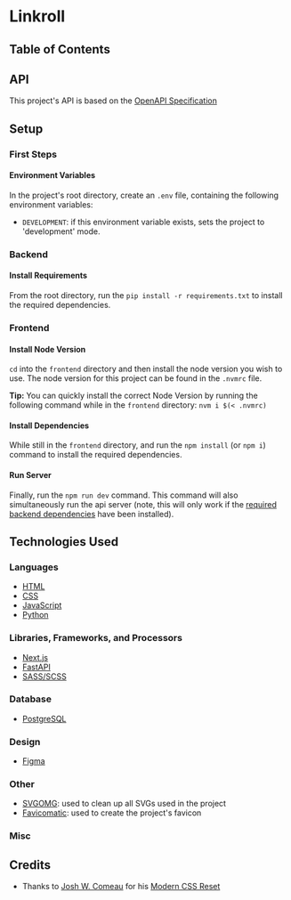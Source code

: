 # Linkroll

## Table of Contents

## API

This project's API is based on the [OpenAPI Specification](https://swagger.io/specification/)

## Setup

### First Steps

#### Environment Variables

In the project's root directory, create an `.env` file, containing the following environment variables:

-   `DEVELOPMENT`: if this environment variable exists, sets the project to 'development' mode.

### Backend

#### Install Requirements

From the root directory, run the `pip install -r requirements.txt` to install the required dependencies.

### Frontend

#### Install Node Version

`cd` into the `frontend` directory and then install the node version you wish to use. The node version for this project can be found in the `.nvmrc` file.

**Tip:** You can quickly install the correct Node Version by running the following command while in the `frontend` directory: `nvm i $(< .nvmrc)`

#### Install Dependencies

While still in the `frontend` directory, and run the `npm install` (or `npm i`) command to install the required dependencies.

#### Run Server

Finally, run the `npm run dev` command. This command will also simultaneously run the api server (note, this will only work if the [required backend dependencies](#install-requirements) have been installed).

## Technologies Used

### Languages

-   [HTML](https://developer.mozilla.org/en-US/docs/Web/HTML)
-   [CSS](https://developer.mozilla.org/en-US/docs/Web/CSS)
-   [JavaScript](https://developer.mozilla.org/en-US/docs/Web/JavaScript)
-   [Python](https://www.python.org/)

### Libraries, Frameworks, and Processors

-   [Next.js](https://nextjs.org/)
-   [FastAPI](https://fastapi.tiangolo.com/)
-   [SASS/SCSS](https://sass-lang.com/)

### Database

-   [PostgreSQL](https://www.postgresql.org/)

### Design

-   [Figma](https://www.figma.com/)

### Other

-   [SVGOMG](https://svgomg.net/): used to clean up all SVGs used in the project
-   [Favicomatic](https://favicomatic.com/): used to create the project's favicon

### Misc

## Credits

-   Thanks to [Josh W. Comeau](https://www.joshwcomeau.com/) for his [Modern CSS Reset](https://www.joshwcomeau.com/css/custom-css-reset/)

